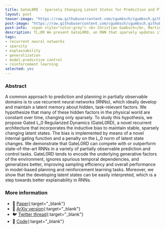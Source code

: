 ```yaml
---
title: GateL0RD - Sparsely Changing Latent States for Prediction and Planning in POMDPs
layout: post
teaser-image: "https://raw.githubusercontent.com/cgumbsch/cgumbsch.github.io/master/assets/images/gatel0rd_BB.gif"
post-image: "https://raw.githubusercontent.com/cgumbsch/cgumbsch.github.io/master/assets/images/gatel0rd_BB.gif"
post-info:  <span style="color:grey"> <b> Christian Gumbsch</b>, Martin V. Butz & Georg Martius</span> <br>  <span style="color:grey"> <i> NeurIPS</i> 2021 (26%)</span> <br> <a href="https://arxiv.org/pdf/2110.15949" target="_blank" class="has-text-blue">Paper</i></a>, <a href="https://github.com/martius-lab/GateL0RD" target="_blank" class="has-text-blue">Code</i></a>, <a href="https://x.com/cgumbsch/status/1464149692355334149" target="_blank" class="has-text-blue">Twitter</i></a>  
description: TL;DR We present GateL0RD, an RNN that sparsely updates its latent states, for prediction and control with better generalization, longer memorization abilities, and explainable latent states.
tags:
- recurrent neural networks
- sparsity
- explainability
- generalization
- model-predictive control
- reinforcement learning
selected: yes
---
```


### Abstract

A common approach to prediction and planning in partially observable domains is to use recurrent neural networks (RNNs), which ideally develop and maintain a latent memory about hidden, task-relevant factors. We hypothesize that many of these hidden factors in the physical world are constant over time, changing only sparsely. To study this hypothesis, we propose Gated L_0 Regularized Dynamics (GateL0RD), a novel recurrent architecture that incorporates the inductive bias to maintain stable, sparsely changing latent states.  The bias is implemented by means of a novel internal gating function and a penalty on the L_0 norm of latent state changes. We demonstrate that GateL0RD can compete with or outperform state-of-the-art RNNs in a variety of partially observable prediction and control tasks. GateL0RD tends to encode the underlying generative factors of the environment, ignores spurious temporal dependencies, and generalizes better, improving sampling efficiency and overall performance in model-based planning and reinforcement learning tasks. Moreover, we show that the developing latent states can be easily interpreted, which is a step towards better explainability in RNNs.

### More information
- :scroll: [Paper](https://openreview.net/pdf?id=-VjKyYX-PI9){:target="_blank"}
- :page_facing_up: [ArXiv version](https://arxiv.org/pdf/2110.15949){:target="_blank"}
- :bird: [Twitter thread](https://twitter.com/cgumbsch/status/1464149692355334149?s=20&t=jNkRLTfjouHmcVLAQrA1rQ){:target="_blank"}
- :snake: [Code](https://github.com/martius-lab/GateL0RD){:target="_blank"}
